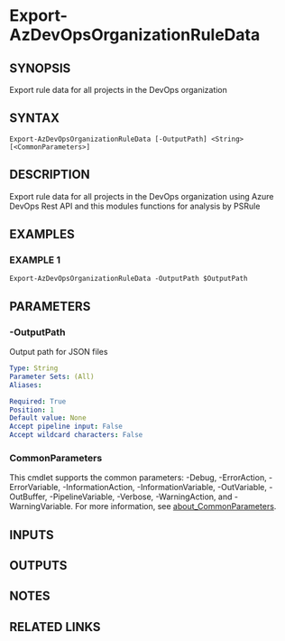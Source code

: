 # Export-AzDevOpsOrganizationRuleData

## SYNOPSIS
Export rule data for all projects in the DevOps organization

## SYNTAX

```
Export-AzDevOpsOrganizationRuleData [-OutputPath] <String> [<CommonParameters>]
```

## DESCRIPTION
Export rule data for all projects in the DevOps organization using Azure DevOps Rest API and this modules functions for analysis by PSRule

## EXAMPLES

### EXAMPLE 1
```
Export-AzDevOpsOrganizationRuleData -OutputPath $OutputPath
```

## PARAMETERS

### -OutputPath
Output path for JSON files

```yaml
Type: String
Parameter Sets: (All)
Aliases:

Required: True
Position: 1
Default value: None
Accept pipeline input: False
Accept wildcard characters: False
```

### CommonParameters
This cmdlet supports the common parameters: -Debug, -ErrorAction, -ErrorVariable, -InformationAction, -InformationVariable, -OutVariable, -OutBuffer, -PipelineVariable, -Verbose, -WarningAction, and -WarningVariable. For more information, see [about_CommonParameters](http://go.microsoft.com/fwlink/?LinkID=113216).

## INPUTS

## OUTPUTS

## NOTES

## RELATED LINKS
